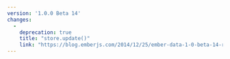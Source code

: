 ```yaml
---
version: '1.0.0 Beta 14'
changes:
  -
    deprecation: true
    title: "store.update()"
    link: "https://blog.emberjs.com/2014/12/25/ember-data-1-0-beta-14-released.html"
---
```

